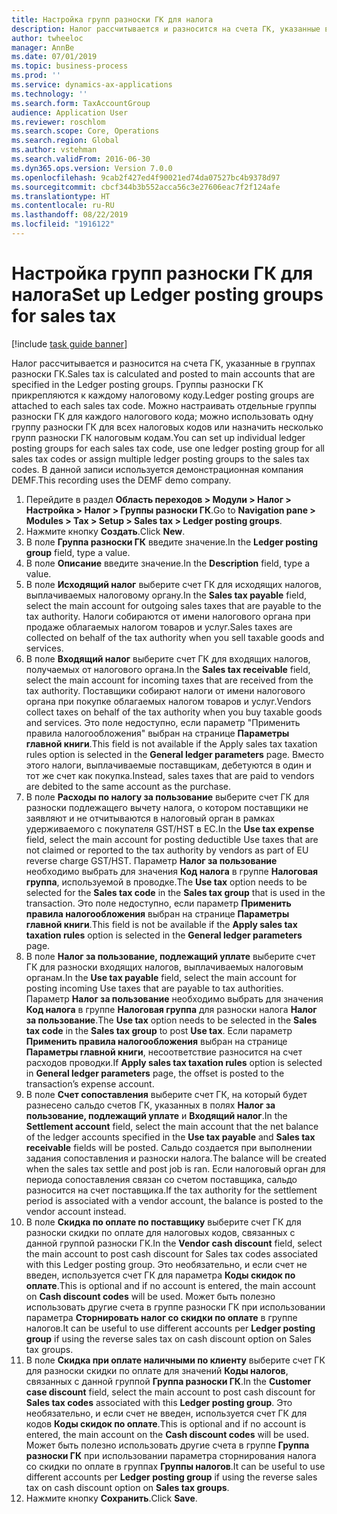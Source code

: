 ```yaml
---
title: Настройка групп разноски ГК для налога
description: Налог рассчитывается и разносится на счета ГК, указанные в группах разноски ГК.
author: twheeloc
manager: AnnBe
ms.date: 07/01/2019
ms.topic: business-process
ms.prod: ''
ms.service: dynamics-ax-applications
ms.technology: ''
ms.search.form: TaxAccountGroup
audience: Application User
ms.reviewer: roschlom
ms.search.scope: Core, Operations
ms.search.region: Global
ms.author: vstehman
ms.search.validFrom: 2016-06-30
ms.dyn365.ops.version: Version 7.0.0
ms.openlocfilehash: 9cab2f427ed4f90021ed74da07527bc4b9378d97
ms.sourcegitcommit: cbcf344b3b552acca56c3e27606eac7f2f124afe
ms.translationtype: HT
ms.contentlocale: ru-RU
ms.lasthandoff: 08/22/2019
ms.locfileid: "1916122"
---
```

# <a name="set-up-ledger-posting-groups-for-sales-tax"></a><span data-ttu-id="842d9-103">Настройка групп разноски ГК для налога</span><span class="sxs-lookup"><span data-stu-id="842d9-103">Set up Ledger posting groups for sales tax</span></span>

[!include [task guide banner](../../includes/task-guide-banner.md)]

<span data-ttu-id="842d9-104">Налог рассчитывается и разносится на счета ГК, указанные в группах разноски ГК.</span><span class="sxs-lookup"><span data-stu-id="842d9-104">Sales tax is calculated and posted to main accounts that are specified in the Ledger posting groups.</span></span> <span data-ttu-id="842d9-105">Группы разноски ГК прикрепляются к каждому налоговому коду.</span><span class="sxs-lookup"><span data-stu-id="842d9-105">Ledger posting groups are attached to each sales tax code.</span></span> <span data-ttu-id="842d9-106">Можно настраивать отдельные группы разноски ГК для каждого налогового кода; можно использовать одну группу разноски ГК для всех налоговых кодов или назначить несколько групп разноски ГК налоговым кодам.</span><span class="sxs-lookup"><span data-stu-id="842d9-106">You can set up individual ledger posting groups for each sales tax code, use one ledger posting group for all sales tax codes or assign multiple ledger posting groups to the sales tax codes.</span></span> <span data-ttu-id="842d9-107">В данной записи используется демонстрационная компания DEMF.</span><span class="sxs-lookup"><span data-stu-id="842d9-107">This recording uses the DEMF demo company.</span></span> 

1. <span data-ttu-id="842d9-108">Перейдите в раздел **Область переходов > Модули > Налог > Настройка > Налог > Группы разноски ГК**.</span><span class="sxs-lookup"><span data-stu-id="842d9-108">Go to **Navigation pane > Modules > Tax > Setup > Sales tax > Ledger posting groups**.</span></span>
2. <span data-ttu-id="842d9-109">Нажмите кнопку **Создать**.</span><span class="sxs-lookup"><span data-stu-id="842d9-109">Click **New**.</span></span>
3. <span data-ttu-id="842d9-110">В поле **Группа разноски ГК** введите значение.</span><span class="sxs-lookup"><span data-stu-id="842d9-110">In the **Ledger posting group** field, type a value.</span></span>
4. <span data-ttu-id="842d9-111">В поле **Описание** введите значение.</span><span class="sxs-lookup"><span data-stu-id="842d9-111">In the **Description** field, type a value.</span></span>
5. <span data-ttu-id="842d9-112">В поле **Исходящий налог** выберите счет ГК для исходящих налогов, выплачиваемых налоговому органу.</span><span class="sxs-lookup"><span data-stu-id="842d9-112">In the **Sales tax payable** field, select the main account for outgoing sales taxes that are payable to the tax authority.</span></span> <span data-ttu-id="842d9-113">Налоги собираются от имени налогового органа при продаже облагаемых налогом товаров и услуг.</span><span class="sxs-lookup"><span data-stu-id="842d9-113">Sales taxes are collected on behalf of the tax authority when you sell taxable goods and services.</span></span>  
6. <span data-ttu-id="842d9-114">В поле **Входящий налог** выберите счет ГК для входящих налогов, получаемых от налогового органа.</span><span class="sxs-lookup"><span data-stu-id="842d9-114">In the **Sales tax receivable** field, select the main account for incoming taxes that are received from the tax authority.</span></span> <span data-ttu-id="842d9-115">Поставщики собирают налоги от имени налогового органа при покупке облагаемых налогом товаров и услуг.</span><span class="sxs-lookup"><span data-stu-id="842d9-115">Vendors collect taxes on behalf of the tax authority when you buy taxable goods and services.</span></span> <span data-ttu-id="842d9-116">Это поле недоступно, если параметр "Применить правила налогообложения" выбран на странице **Параметры главной книги**.</span><span class="sxs-lookup"><span data-stu-id="842d9-116">This field is not available if the Apply sales tax taxation rules option is selected in the **General ledger parameters** page.</span></span> <span data-ttu-id="842d9-117">Вместо этого налоги, выплачиваемые поставщикам, дебетуются в один и тот же счет как покупка.</span><span class="sxs-lookup"><span data-stu-id="842d9-117">Instead, sales taxes that are paid to vendors are debited to the same account as the purchase.</span></span>   
7. <span data-ttu-id="842d9-118">В поле **Расходы по налогу за пользование** выберите счет ГК для разноски подлежащего вычету налога, о котором поставщики не заявляют и не отчитываются в налоговый орган в рамках удерживаемого с покупателя GST/HST в ЕС.</span><span class="sxs-lookup"><span data-stu-id="842d9-118">In the **Use tax expense** field, select  the main account for posting deductible Use taxes that are not claimed or reported to the tax authority by vendors as part of EU reverse charge GST/HST.</span></span> <span data-ttu-id="842d9-119">Параметр **Налог за пользование** необходимо выбрать для значения **Код налога** в группе **Налоговая группа**, используемой в проводке.</span><span class="sxs-lookup"><span data-stu-id="842d9-119">The **Use tax** option needs to be selected for the **Sales tax code** in the **Sales tax group** that is used in the transaction.</span></span> <span data-ttu-id="842d9-120">Это поле недоступно, если параметр **Применить правила налогообложения** выбран на странице **Параметры главной книги**.</span><span class="sxs-lookup"><span data-stu-id="842d9-120">This field is not be available if the **Apply sales tax taxation rules** option is selected in the **General ledger parameters** page.</span></span>   
8. <span data-ttu-id="842d9-121">В поле **Налог за пользование, подлежащий уплате** выберите счет ГК для разноски входящих налогов, выплачиваемых налоговым органам.</span><span class="sxs-lookup"><span data-stu-id="842d9-121">In the **Use tax payable** field, select the main account for posting incoming Use taxes that are payable to tax authorities.</span></span> <span data-ttu-id="842d9-122">Параметр **Налог за пользование** необходимо выбрать для значения **Код налога** в группе **Налоговая группа** для разноски налога **Налог за пользование**.</span><span class="sxs-lookup"><span data-stu-id="842d9-122">The **Use tax** option needs to be selected in the **Sales tax code** in the **Sales tax group** to post **Use tax**.</span></span> <span data-ttu-id="842d9-123">Если параметр **Применить правила налогообложения** выбран на странице **Параметры главной книги**, несоответствие разносится на счет расходов проводки.</span><span class="sxs-lookup"><span data-stu-id="842d9-123">If **Apply sales tax taxation rules** option is selected in **General ledger parameters** page, the offset is posted to the transaction’s expense account.</span></span>   
9. <span data-ttu-id="842d9-124">В поле **Счет сопоставления** выберите счет ГК, на который будет разнесено сальдо счетов ГК, указанных в полях **Налог за пользование, подлежащий уплате** и **Входящий налог**.</span><span class="sxs-lookup"><span data-stu-id="842d9-124">In the **Settlement account** field, select the main account that the net balance of the ledger accounts specified in the **Use tax payable** and **Sales tax receivable** fields will be posted.</span></span> <span data-ttu-id="842d9-125">Сальдо создается при выполнении задания сопоставления и разноски налога.</span><span class="sxs-lookup"><span data-stu-id="842d9-125">The balance will be created when the sales tax settle and post job is ran.</span></span>  <span data-ttu-id="842d9-126">Если налоговый орган для периода сопоставления связан со счетом поставщика, сальдо разносится на счет поставщика.</span><span class="sxs-lookup"><span data-stu-id="842d9-126">If the tax authority for the settlement period is associated with a vendor account, the balance is posted to the vendor account instead.</span></span>
10. <span data-ttu-id="842d9-127">В поле **Скидка по оплате по поставщику** выберите счет ГК для разноски скидки по оплате для налоговых кодов, связанных с данной группой разноски ГК.</span><span class="sxs-lookup"><span data-stu-id="842d9-127">In the **Vendor cash discount** field, select the main account to post cash discount for Sales tax codes associated with this Ledger posting group.</span></span> <span data-ttu-id="842d9-128">Это необязательно, и если счет не введен, используется счет ГК для параметра **Коды скидок по оплате**.</span><span class="sxs-lookup"><span data-stu-id="842d9-128">This is optional and if no account is entered,  the main account on **Cash discount codes** will be used.</span></span> <span data-ttu-id="842d9-129">Может быть полезно использовать другие счета в группе разноски ГК при использовании параметра **Сторнировать налог со скидки по оплате** в группе налогов.</span><span class="sxs-lookup"><span data-stu-id="842d9-129">It can be useful to use different accounts per **Ledger posting group** if using the reverse sales tax on cash discount option on Sales tax groups.</span></span>  
11. <span data-ttu-id="842d9-130">В поле **Скидка при оплате наличными по клиенту** выберите счет ГК для разноски скидки по оплате для значений **Коды налогов**, связанных с данной группой **Группа разноски ГК**.</span><span class="sxs-lookup"><span data-stu-id="842d9-130">In the **Customer case discount** field, select the main account to post cash discount for **Sales tax codes** associated with this **Ledger posting group**.</span></span> <span data-ttu-id="842d9-131">Это необязательно, и если счет не введен, используется счет ГК для кодов **Коды скидок по оплате**.</span><span class="sxs-lookup"><span data-stu-id="842d9-131">This is optional and if no account is entered, the main account on the **Cash discount codes** will be used.</span></span> <span data-ttu-id="842d9-132">Может быть полезно использовать другие счета в группе **Группа разноски ГК** при использовании параметра сторнирования налога со скидки по оплате в группах **Группы налогов**.</span><span class="sxs-lookup"><span data-stu-id="842d9-132">It can be useful to use different accounts per **Ledger posting group** if using the reverse sales tax on cash discount option on **Sales tax groups**.</span></span>  
12. <span data-ttu-id="842d9-133">Нажмите кнопку **Сохранить**.</span><span class="sxs-lookup"><span data-stu-id="842d9-133">Click **Save**.</span></span>

